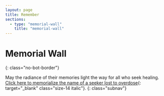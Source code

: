 ```yaml
---
layout: page
title: Remember
sections:
  - type: "memorial-wall"
    title: "memorial-wall"
---
```


# Memorial Wall
{: class="no-bot-border"}

May the radiance of their memories light the way for all who seek healing.
<br>
[Click here to memorialize the name of a seeker lost to overdose](https://seekhealing.kindful.com/?campaign=263108){: target="_blank" class="size-14 italic"}.
{: class="subnav"}

